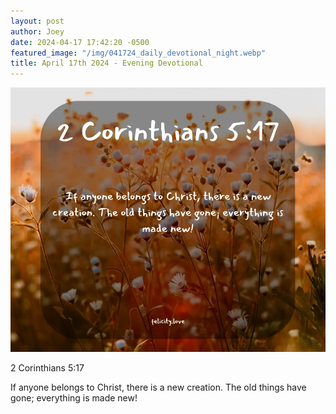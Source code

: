 ```yaml
---
layout: post
author: Joey
date: 2024-04-17 17:42:20 -0500
featured_image: "/img/041724_daily_devotional_night.webp"
title: April 17th 2024 - Evening Devotional
---
```


[![April 17th 2024 - Evening Devotional](/img/041724_daily_devotional_night.webp)](/img/041724_daily_devotional_night.webp)

2 Corinthians 5:17

If anyone belongs to Christ, there is a new creation. The old things have gone; everything is made new!
